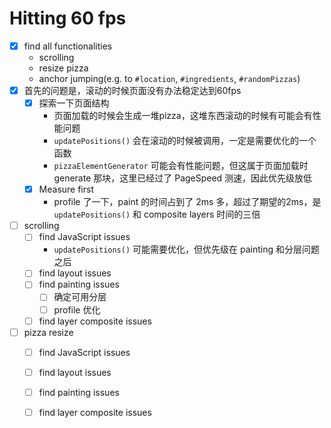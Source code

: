 # Hitting 60 fps

* [x] find all functionalities
  * scrolling
  * resize pizza
  * anchor jumping(e.g. to `#location`, `#ingredients`, `#randomPizzas`)
* [x] 首先的问题是，滚动的时候页面没有办法稳定达到60fps
  * [x] 探索一下页面结构
    * 页面加载的时候会生成一堆pizza，这堆东西滚动的时候有可能会有性能问题
    * `updatePositions()` 会在滚动的时候被调用，一定是需要优化的一个函数
    * `pizzaElementGenerator` 可能会有性能问题，但这属于页面加载时 generate 那块，这里已经过了 PageSpeed 测速，因此优先级放低
  * [x] Measure first
    * profile 了一下，paint 的时间占到了 2ms 多，超过了期望的2ms，是 `updatePositions()` 和 composite layers 时间的三倍
* [ ] scrolling
  * [ ] find JavaScript issues 
    * `updatePositions()` 可能需要优化，但优先级在 painting 和分层问题之后
  * [ ] find layout issues  
  * [ ] find painting issues
    * [ ] 确定可用分层
    * [ ] profile 优化
  * [ ] find layer composite issues
* [ ] pizza resize 
  * [ ] find JavaScript issues 
  * [ ] find layout issues  
  * [ ] find painting issues
  * [ ] find layer composite issues
  